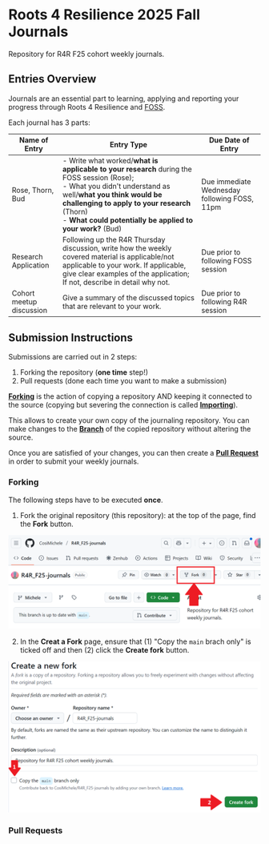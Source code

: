# Roots 4 Resilience 2025 Fall Journals

Repository for R4R F25 cohort weekly journals.

## Entries Overview

Journals are an essential part to learning, applying and reporting your progress through Roots 4 Resilience and [FOSS](https://foss.cyverse.org/).

Each journal has 3 parts:

| Name of Entry | Entry Type | Due Date of Entry |
|---|---|---|
| Rose, Thorn, Bud | - Write what worked/**what is applicable to your research** during the FOSS session (Rose); <br> - What you didn't understand as well/**what you think would be challenging to apply to your research** (Thorn) <br> - **What could potentially be applied to your work?** (Bud) | Due immediate Wednesday following FOSS, 11pm |
| Research Application | Following up the R4R Thursday discussion, write how the weekly covered material is applicable/not applicable to your work. If applicable, give clear examples of the application; If not, describe in detail why not. | Due prior to following FOSS session |
| Cohort meetup discussion | Give a summary of the discussed topics that are relevant to your work. | Due prior to following R4R session |

## Submission Instructions

Submissions are carried out in 2 steps:
1. Forking the repository (**one time** step!)
2. Pull requests (done each time you want to make a submission)

[**Forking**](https://docs.github.com/en/pull-requests/collaborating-with-pull-requests/working-with-forks/fork-a-repo) is the action of copying a repository AND keeping it connected to the source (copying but severing the connection is called [**Importing**](https://docs.github.com/en/migrations/importing-source-code/using-github-importer/importing-a-repository-with-github-importer)).

This allows to create your own copy of the journaling repository. You can make changes to the [**Branch**](https://docs.github.com/en/pull-requests/collaborating-with-pull-requests/proposing-changes-to-your-work-with-pull-requests/about-branches) of the copied repository without altering the source. 

Once you are satisfied of your changes, you can then create a [**Pull Request**](https://docs.github.com/en/pull-requests/collaborating-with-pull-requests/proposing-changes-to-your-work-with-pull-requests/about-pull-requests) in order to submit your weekly journals.

### Forking

The following steps have to be executed **once**.

1. Fork the original repository (this repository): at the top of the page, find the **Fork** button. 

<p align="center">
    <img src="assets/r4r_journals-01.png" width="600">
</p>

2. In the **Creat a Fork** page, ensure that (1) "Copy the `main` brach only" is ticked off and then (2) click the **Create fork** button.

<p align="center">
    <img src="assets/r4r_journals-02.png" width="600">
</p>

### Pull Requests